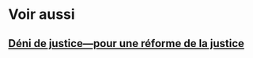 # Voir aussi

## [Déni de justice—pour une réforme de la justice](https://denidejustice.wordpress.com/)

